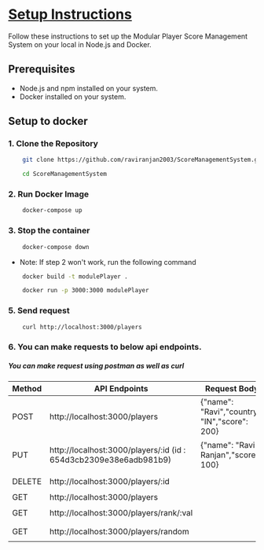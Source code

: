 # [Setup Instructions](https://github.com/raviranjan2003/ScoreManagementSystem)

Follow these instructions to set up the Modular Player Score Management System on your local in Node.js and Docker.

## Prerequisites

- Node.js and npm installed on your system.
- Docker installed on your system.

## Setup to docker

### 1. Clone the Repository

```bash
    git clone https://github.com/raviranjan2003/ScoreManagementSystem.git
```


```bash
    cd ScoreManagementSystem
```


### 2. Run Docker Image
```bash
    docker-compose up
```


### 3. Stop the container
```bash
    docker-compose down
```
- Note: If step 2 won't work, run the following command
```bash
    docker build -t modulePlayer .
```
```bash
    docker run -p 3000:3000 modulePlayer
```
### 5. Send request 
```bash
    curl http://localhost:3000/players
```

### 6. You can make requests to below api endpoints.
##### You can make request using postman as well as curl

| Method | API Endpoints                           | Request Body                                      | CURL Command                                           |
|--------|-----------------------------------------|---------------------------------------------------|--------------------------------------------------------|
| POST   | http://localhost:3000/players           | {"name": "Ravi","country": "IN","score": 200} | ```curl -X POST -H "Content-Type: application/json" -d '{"name": "Ravi","country": "IN","score": 200}' http://localhost:3000/players``` |
| PUT    | http://localhost:3000/players/:id (id : 654d3cb2309e38e6adb981b9)     | {"name": "Ravi Ranjan","score": 100}               | ```curl -X PUT -H "Content-Type: application/json" -d '{"name": "Ravi Ranjan","score": 100}' http://localhost:3000/players/:id``` |
| DELETE | http://localhost:3000/players/:id       |                                                   | ```curl -X DELETE http://localhost:3000/players/:id``` |
| GET    | http://localhost:3000/players           |                                                   | ```curl http://localhost:3000/players```                |
| GET    | http://localhost:3000/players/rank/:val |                                                   | ```curl http://localhost:3000/players/rank/:val```      |
| GET    | http://localhost:3000/players/random    |                                                   | ```curl http://localhost:3000/players/random```         |
